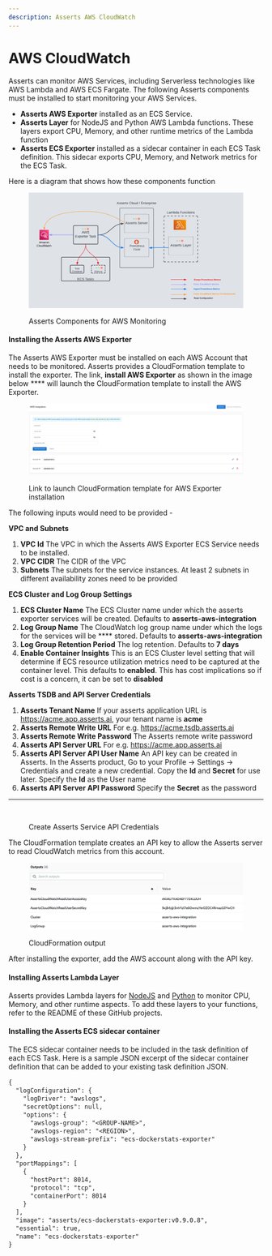 ```yaml
---
description: Asserts AWS CloudWatch
---
```


# AWS CloudWatch

Asserts can monitor AWS Services, including Serverless technologies like AWS Lambda and AWS ECS Fargate. The following Asserts components must be installed to start monitoring your AWS Services.

* **Asserts AWS Exporter** installed as an ECS Service.
* **Asserts Layer** for NodeJS and Python AWS Lambda functions. These layers export CPU,  Memory, and other runtime metrics of the Lambda function
* **Asserts ECS Exporter** installed as a sidecar container in each ECS Task definition. This sidecar exports CPU, Memory, and Network metrics for the ECS Task.

Here is a diagram that shows how these components function

<figure><img src="../../.gitbook/assets/AWS_Monitoring_Architecture_Nicer (1).png" alt=""><figcaption><p>Asserts Components for AWS Monitoring</p></figcaption></figure>

#### Installing the Asserts AWS Exporter

The Asserts AWS Exporter must be installed on each AWS Account that needs to be monitored. Asserts provides a CloudFormation template to install the exporter. The link, **install AWS Exporter** as shown in the image below **** will launch the CloudFormation template to install the AWS Exporter.

<figure><img src="../../.gitbook/assets/image (1).png" alt=""><figcaption><p>Link to launch CloudFormation template for AWS Exporter installation</p></figcaption></figure>



The following inputs would need to be provided -

**VPC and Subnets**

1. **VPC Id** The VPC in which the Asserts AWS Exporter ECS Service needs to be installed.&#x20;
2. **VPC CIDR** The CIDR of the VPC
3. **Subnets** The subnets for the service instances. At least 2 subnets in different availability zones need to be provided

**ECS Cluster and Log Group Settings**

1. **ECS Cluster Name** The ECS Cluster name under which the asserts exporter services will be created. Defaults to **asserts-aws-integration**
2. **Log Group Name** The CloudWatch log group name under which the logs for the services will be **** stored. Defaults to **asserts-aws-integration**
3. **Log Group Retention Period** The log retention. Defaults to **7 days**
4. **Enable Container Insights** This is an ECS Cluster level setting that will determine if ECS resource utilization metrics need to be captured at the container level. This defaults to **enabled**. This has cost implications so if cost is a concern, it can be set to **disabled**

**Asserts TSDB and API Server Credentials**

1. **Asserts Tenant Name** If your asserts application URL is https://acme.app.asserts.ai, your tenant name is **acme**
2. **Asserts Remote Write URL** For e.g. https://acme.tsdb.asserts.ai
3. **Asserts Remote Write Password** The Asserts remote write password
4. **Asserts API Server URL** For e.g. https://acme.app.asserts.ai
5. **Asserts API Server API User Name** An API key can be created in Asserts. In the Asserts product, Go to your Profile -> Settings -> Credentials and create a new credential. Copy the **Id** and **Secret** for use later. Specify the **Id** as the User name
6. **Asserts API Server API Password** Specify the **Secret** as the password

****

<figure><img src="../../.gitbook/assets/Create_Tenant_API_Credentials.gif" alt=""><figcaption><p>Create Asserts Service API Credentials</p></figcaption></figure>

The CloudFormation template creates an API key to allow the Asserts server to read CloudWatch metrics from this account.&#x20;

<figure><img src="../../.gitbook/assets/image (1) (1).png" alt=""><figcaption><p>CloudFormation output</p></figcaption></figure>

After installing the exporter, add the AWS account along with the API key.

#### Installing Asserts Lambda Layer

Asserts provides Lambda layers for [NodeJS](https://github.com/asserts/asserts-aws-lambda-layer-js) and [Python](https://github.com/asserts/aws-lambda-layer-python) to monitor CPU, Memory, and other runtime aspects. To add these layers to your functions, refer to the README of these GitHub projects.

#### Installing the Asserts ECS sidecar container&#x20;

The ECS sidecar container needs to be included in the task definition of each ECS Task. Here is a sample JSON excerpt of the sidecar container definition that can be added to your existing task definition JSON.

```
{
  "logConfiguration": {
    "logDriver": "awslogs",
    "secretOptions": null,
    "options": {
      "awslogs-group": "<GROUP-NAME>",
      "awslogs-region": "<REGION>",
      "awslogs-stream-prefix": "ecs-dockerstats-exporter"
    }
  },
  "portMappings": [
    {
      "hostPort": 8014,
      "protocol": "tcp",
      "containerPort": 8014
    }
  ],
  "image": "asserts/ecs-dockerstats-exporter:v0.9.0.8",
  "essential": true,
  "name": "ecs-dockerstats-exporter"
}
```
